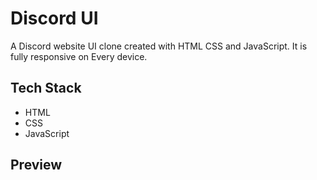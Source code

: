 # Discord UI

A Discord website UI clone created with HTML CSS and JavaScript. It is fully responsive on Every device.

## Tech Stack

- HTML
- CSS
- JavaScript

## Preview

